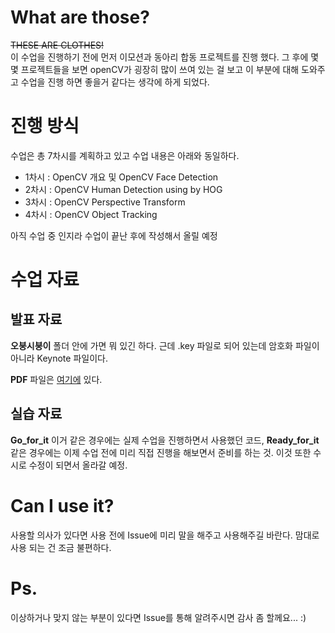 # What are those?
~~THESE ARE CLOTHES!~~ <br>
이 수업을 진행하기 전에 먼저 이모션과 동아리 합동 프로젝트를 진행 했다. 그 후에 몇몇 프로젝트들을 보면 openCV가 굉장히 많이 쓰여 있는 걸 보고 이 부분에 대해 도와주고 수업을 진행 하면 좋을거 같다는 생각에 하게 되었다.

# 진행 방식
수업은 총 7차시를 계획하고 있고 수업 내용은 아래와 동일하다.

- 1차시 : OpenCV 개요 및 OpenCV Face Detection
- 2차시 : OpenCV Human Detection using by HOG
- 3차시 : OpenCV Perspective Transform
- 4차시 : OpenCV Object Tracking

아직 수업 중 인지라 수업이 끝난 후에 작성해서 올릴 예정

# 수업 자료
## 발표 자료
__오붕시붕이__ 폴더 안에 가면 뭐 있긴 하다. 근데 .key 파일로 되어 있는데 암호화 파일이 아니라 Keynote 파일이다.

**PDF** 파일은 <a href="오붕시붕이;/PDF">여기에</a> 있다.

## 실습 자료
__Go_for_it__ 이거 같은 경우에는 실제 수업을 진행하면서 사용했던 코드, __Ready_for_it__ 같은 경우에는 이제 수업 전에 미리 직접 진행을 해보면서 준비를 하는 것. 이것 또한 수시로 수정이 되면서 올라갈 예정.

# Can I use it?
사용할 의사가 있다면 사용 전에 Issue에 미리 말을 해주고 사용해주길 바란다. 맘대로 사용 되는 건 조금 불편하다.

# Ps.
이상하거나 맞지 않는 부분이 있다면 Issue를 통해 알려주시면 감사 좀 할께요... :)